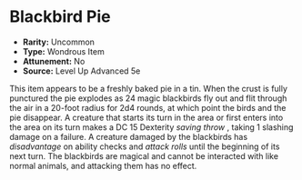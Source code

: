 # Blackbird Pie

- **Rarity:** Uncommon
- **Type:** Wondrous Item
- **Attunement:** No
- **Source:** Level Up Advanced 5e

This item appears to be a freshly baked pie in a tin. When the crust is fully punctured the pie explodes as 24 magic blackbirds fly out and flit through the air in a 20-foot radius for 2d4 rounds, at which point the birds and the pie disappear. A creature that starts its turn in the area or first enters into the area on its turn makes a DC 15 Dexterity _saving throw_ , taking 1 slashing damage on a failure. A creature damaged by the blackbirds has _disadvantage_  on ability checks and _attack rolls_  until the beginning of its next turn. The blackbirds are magical and cannot be interacted with like normal animals, and attacking them has no effect.
